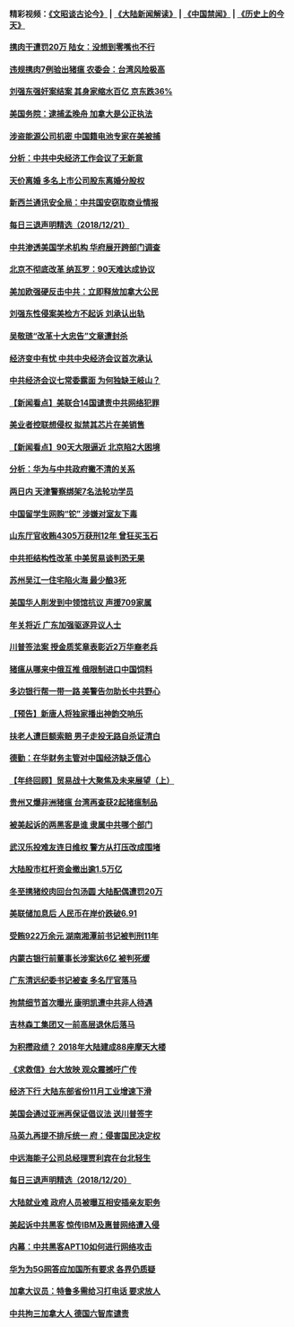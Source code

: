 #### 精彩视频：[《文昭谈古论今》](https://github.com/gfw-breaker/wenzhao/blob/master/README.md?t=12220931) | [《大陆新闻解读》](https://github.com/gfw-breaker/ntdtv-comedy/blob/master/README.md?t=12220931) | [《中国禁闻》](https://github.com/gfw-breaker/ntdtv-news/blob/master/README.md?t=12220931) | [《历史上的今天》](https://github.com/gfw-breaker/today-in-history/blob/master/README.md?t=12220931) 

#### [携肉干遭罚20万 陆女：没想到零嘴也不行](../pages/nsc413/n10926356.md?t=12220931) 

#### [违规携肉7例验出猪瘟 农委会：台湾风险极高](../pages/nsc413/n10926361.md?t=12220931) 


#### [刘强东强奸案结案 其身家缩水百亿 京东跌36%](../pages/nsc413/n10925897.md?t=12220931) 

#### [美国务院：逮捕孟晚舟 加拿大是公正执法](../pages/nsc413/n10926118.md?t=12220931) 

#### [涉盗能源公司机密 中国籍电池专家在美被捕](../pages/nsc413/n10925941.md?t=12220931) 

#### [分析：中共中央经济工作会议了无新意](../pages/nsc413/n10925969.md?t=12220931) 

#### [天价离婚 多名上市公司股东离婚分股权](../pages/nsc413/n10925577.md?t=12220931) 

#### [新西兰通讯安全局：中共国安窃取商业情报](../pages/nsc413/n10925487.md?t=12220931) 

#### [每日三退声明精选（2018/12/21）](../pages/nsc413/n10925985.md?t=12220931) 

#### [中共渗透美国学术机构 华府展开跨部门调查](../pages/nsc413/n10925859.md?t=12220931) 

#### [北京不彻底改革 纳瓦罗：90天难达成协议](../pages/nsc413/n10925767.md?t=12220931) 

#### [美加欧强硬反击中共：立即释放加拿大公民](../pages/nsc413/n10925745.md?t=12220931) 

#### [刘强东性侵案美检方不起诉 刘承认出轨](../pages/nsc413/n10925737.md?t=12220931) 

#### [吴敬琏“改革十大忠告”文章遭封杀](../pages/nsc413/n10925666.md?t=12220931) 

#### [经济变中有忧 中共中央经济会议首次承认](../pages/nsc413/n10925668.md?t=12220931) 

#### [中共经济会议七常委露面 为何独缺王岐山？](../pages/nsc413/n10925051.md?t=12220931) 

#### [【新闻看点】美联合14国谴责中共网络犯罪](../pages/nsc413/n10925163.md?t=12220931) 

#### [美业者控联想侵权 拟禁其芯片在美销售](../pages/nsc413/n10925688.md?t=12220931) 

#### [【新闻看点】90天大限逼近 北京陷2大困境](../pages/nsc413/n10925526.md?t=12220931) 

#### [分析：华为与中共政府撇不清的关系](../pages/nsc413/n10924863.md?t=12220931) 

#### [两日内 天津警察绑架7名法轮功学员](../pages/nsc413/n10924722.md?t=12220931) 

#### [中国留学生网购“铊” 涉嫌对室友下毒](../pages/nsc413/n10925514.md?t=12220931) 

#### [山东厅官收贿4305万获刑12年 曾狂买玉石](../pages/nsc413/n10925547.md?t=12220931) 

#### [中共拒结构性改革 中美贸易谈判恐无果](../pages/nsc413/n10925451.md?t=12220931) 

#### [苏州吴江一住宅陷火海 最少酿3死](../pages/nsc413/n10925494.md?t=12220931) 

#### [美国华人削发到中领馆抗议 声援709家属](../pages/nsc413/n10925428.md?t=12220931) 

#### [年关将近 广东加强驱逐异议人士](../pages/nsc413/n10925450.md?t=12220931) 

#### [川普签法案 授金质奖章表彰近2万华裔老兵](../pages/nsc413/n10924942.md?t=12220931) 

#### [猪瘟从哪来中俄互推 俄限制进口中国饲料](../pages/nsc413/n10925216.md?t=12220931) 

#### [多边银行帮一带一路 美警告勿助长中共野心](../pages/nsc413/n10925309.md?t=12220931) 

#### [【预告】新唐人将独家播出神韵交响乐](../pages/nsc413/n10912037.md?t=12220931) 

#### [扶老人遭巨额索赔 男子走投无路自杀证清白](../pages/nsc413/n10925038.md?t=12220931) 

#### [德勤：在华财务主管对中国经济缺乏信心](../pages/nsc413/n10925132.md?t=12220931) 

#### [【年终回顾】贸易战十大聚焦及未来展望（上）](../pages/nsc413/n10918329.md?t=12220931) 

#### [贵州又爆非洲猪瘟 台湾再查获2起猪瘟制品](../pages/nsc413/n10924781.md?t=12220931) 

#### [被美起诉的两黑客是谁 隶属中共哪个部门](../pages/nsc413/n10923895.md?t=12220931) 

#### [武汉乐投难友连日维权 警方从打压改成围堵](../pages/nsc413/n10924390.md?t=12220931) 

#### [大陆股市杠杆资金撤出逾1.5万亿](../pages/nsc413/n10924651.md?t=12220931) 


#### [冬至携猪绞肉回台包汤圆 大陆配偶遭罚20万](../pages/nsc413/n10924654.md?t=12220931) 

#### [美联储加息后 人民币在岸价跌破6.91](../pages/nsc413/n10924583.md?t=12220931) 

#### [受贿922万余元 湖南湘潭前书记被判刑11年](../pages/nsc413/n10924306.md?t=12220931) 

#### [内蒙古银行前董事长涉案达6亿 被判死缓](../pages/nsc413/n10924418.md?t=12220931) 

#### [广东清远纪委书记被查 多名厅官落马](../pages/nsc413/n10924429.md?t=12220931) 

#### [拘禁细节首次曝光 康明凯遭中共非人待遇](../pages/nsc413/n10924051.md?t=12220931) 

#### [吉林森工集团又一前高层退休后落马](../pages/nsc413/n10924128.md?t=12220931) 

#### [为积攒政绩？ 2018年大陆建成88座摩天大楼](../pages/nsc413/n10923986.md?t=12220931) 

#### [《求救信》台大放映 观众震撼吁广传](../pages/nsc413/n10922251.md?t=12220931) 

#### [经济下行 大陆东部省份11月工业增速下滑](../pages/nsc413/n10923764.md?t=12220931) 

#### [美国会通过亚洲再保证倡议法 送川普签字](../pages/nsc413/n10924146.md?t=12220931) 

#### [马英九再提不排斥统一 府：侵害国民决定权](../pages/nsc413/n10923936.md?t=12220931) 

#### [中远海能子公司总经理贾利宾在台北轻生](../pages/nsc413/n10923876.md?t=12220931) 

#### [每日三退声明精选（2018/12/20）](../pages/nsc413/n10923881.md?t=12220931) 

#### [大陆就业难 政府人员被曝互相安插亲友职务](../pages/nsc413/n10923184.md?t=12220931) 

#### [美起诉中共黑客 惊传IBM及惠普网络遭入侵](../pages/nsc413/n10923571.md?t=12220931) 

#### [内幕：中共黑客APT10如何进行网络攻击](../pages/nsc413/n10923423.md?t=12220931) 

#### [华为为5G网答应加国所有要求 各界仍质疑](../pages/nsc413/n10923400.md?t=12220931) 

#### [加拿大议员：特鲁多需给习打电话 要求放人](../pages/nsc413/n10923341.md?t=12220931) 

#### [中共拘三加拿大人 德国六智库谴责](../pages/nsc413/n10923314.md?t=12220931) 

